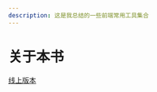 ```yaml
---
description: 这是我总结的一些前端常用工具集合
---
```


# 关于本书
[线上版本](https://fan552426811.gitbook.io/front-end-tools/)





